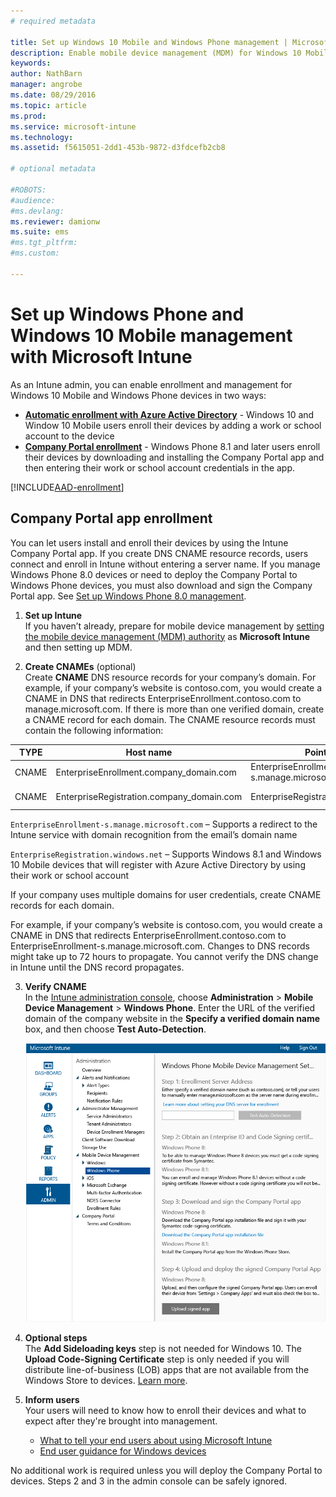 ```yaml
---
# required metadata

title: Set up Windows 10 Mobile and Windows Phone management | Microsoft Intune
description: Enable mobile device management (MDM) for Windows 10 Mobile or Windows Phone devices with Microsoft Intune.
keywords:
author: NathBarn
manager: angrobe
ms.date: 08/29/2016
ms.topic: article
ms.prod:
ms.service: microsoft-intune
ms.technology:
ms.assetid: f5615051-2dd1-453b-9872-d3fdcefb2cb8

# optional metadata

#ROBOTS:
#audience:
#ms.devlang:
ms.reviewer: damionw
ms.suite: ems
#ms.tgt_pltfrm:
#ms.custom:

---
```



# Set up Windows Phone and Windows 10 Mobile management with Microsoft Intune

As an Intune admin, you can enable enrollment and management for Windows 10 Mobile and Windows Phone devices in two ways:

- **[Automatic enrollment with Azure Active Directory](#azure-active-directory-enrollment)** -  Windows 10 and Window 10 Mobile users enroll their devices by adding a work or school account to the device
- **[Company Portal enrollment](#company-portal-app-enrollment)** - Windows Phone 8.1 and later users enroll their devices by downloading and installing the Company Portal app and then entering their work or school account credentials in the app.


[!INCLUDE[AAD-enrollment](../includes/win10-automatic-enrollment-aad.md)]

## Company Portal app enrollment
You can let users install and enroll their devices by using the Intune Company Portal app. If you create DNS CNAME resource records, users connect and enroll in Intune without entering a server name. If you manage Windows Phone 8.0 devices or need to deploy the Company Portal to Windows Phone devices, you must also download and sign the Company Portal app. See [Set up Windows Phone 8.0 management](set-up-windows-phone-8.0-management-with-microsoft-intune.md).

1.  **Set up Intune**<br>If you haven’t already, prepare for mobile device management by  [setting the mobile device management (MDM) authority](prerequisites-for-enrollment.md#set-mobile-device-management-authority) as **Microsoft Intune** and then setting up MDM.

2.  **Create CNAMEs** (optional)<br>Create **CNAME** DNS resource records for your company’s domain. For example, if your company’s website is contoso.com, you would create a CNAME in DNS that redirects EnterpriseEnrollment.contoso.com to manage.microsoft.com. If there is more than one verified domain, create a CNAME record for each domain. The CNAME resource records must contain the following information:

  |TYPE|Host name|Points to|TTL|
  |--------|-------------|-------------|-------|
  |CNAME|EnterpriseEnrollment.company_domain.com|EnterpriseEnrollment-s.manage.microsoft.com |1 Hour|
  |CNAME|EnterpriseRegistration.company_domain.com|EnterpriseRegistration.windows.net|1 Hour|

  `EnterpriseEnrollment-s.manage.microsoft.com` – Supports a redirect to the Intune service with domain recognition from the email’s domain name

  `EnterpriseRegistration.windows.net` – Supports Windows 8.1 and Windows 10 Mobile devices that will register with Azure Active Directory by using their work or school account

  If your company uses multiple domains for user credentials, create CNAME records for each domain.

  For example, if your company’s website is contoso.com, you would create a CNAME in DNS that redirects EnterpriseEnrollment.contoso.com to EnterpriseEnrollment-s.manage.microsoft.com. Changes to DNS records might take up to 72 hours to propagate. You cannot verify the DNS change in Intune until the DNS record propagates.

3.  **Verify CNAME**<br>In the [Intune administration console](http://manage.microsoft.com), choose **Administration** &gt; **Mobile Device Management** &gt; **Windows Phone**. Enter the URL of the verified domain of the company website in the **Specify a verified domain name** box, and then choose **Test Auto-Detection**.

    ![Set up mobile device management for Windows dialog box](../media/windows-phone-enrollment.png)

4.  **Optional steps**<br>The **Add Sideloading keys** step is not needed for Windows 10. The **Upload Code-Signing Certificate** step is only needed if you will distribute line-of-business (LOB) apps that are not available from the Windows Store to devices. [Learn more](set-up-windows-phone-8.0-management-with-microsoft-intune.md).

5.  **Inform users**<br>Your users will need to know how to enroll their devices and what to expect after they're brought into management.
    - [What to tell your end users about using Microsoft Intune](what-to-tell-your-end-users-about-using-microsoft-intune.md)
    - [End user guidance for Windows devices](../enduser/using-your-windows-device-with-intune.md)

No additional work is required unless you will deploy the Company Portal to devices.  Steps 2 and 3 in the admin console can be safely ignored.

